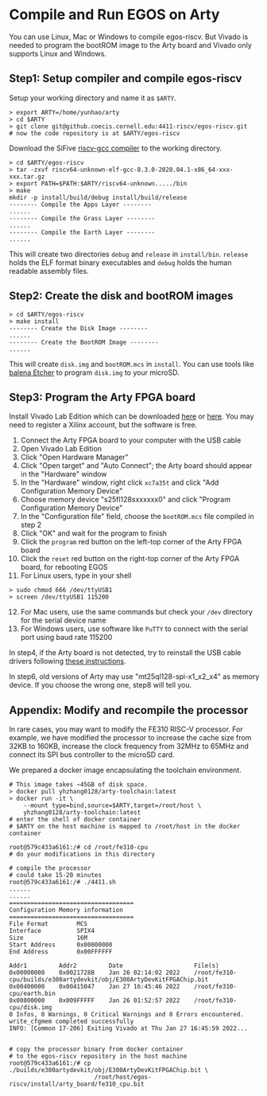 # Compile and Run EGOS on Arty

You can use Linux, Mac or Windows to compile egos-riscv.
But Vivado is needed to program the bootROM image to the Arty board and Vivado only supports Linux and Windows.

## Step1: Setup compiler and compile egos-riscv

Setup your working directory and name it as `$ARTY`.

```shell
> export ARTY=/home/yunhao/arty
> cd $ARTY
> git clone git@github.coecis.cornell.edu:4411-riscv/egos-riscv.git
# now the code repository is at $ARTY/egos-riscv
```

Download the SiFive [riscv-gcc compiler](https://github.com/sifive/freedom-tools/releases/tag/v2020.04.0-Toolchain.Only) to the working directory.

```shell
> cd $ARTY/egos-riscv
> tar -zxvf riscv64-unknown-elf-gcc-8.3.0-2020.04.1-x86_64-xxx-xxx.tar.gz
> export PATH=$PATH:$ARTY/riscv64-unknown...../bin
> make
mkdir -p install/build/debug install/build/release
-------- Compile the Apps Layer --------
......
-------- Compile the Grass Layer --------
......
-------- Compile the Earth Layer --------
......
```

This will create two directories `debug` and `release` in `install/bin`. 
`release` holds the ELF format binary executables and `debug` holds the human readable assembly files.

## Step2: Create the disk and bootROM images

```shell
> cd $ARTY/egos-riscv
> make install
-------- Create the Disk Image --------
......
-------- Create the BootROM Image --------
......
```

This will create `disk.img` and `bootROM.mcs` in `install`.
You can use tools like [balena Etcher](https://www.balena.io/etcher/) to program `disk.img` to your microSD.

## Step3: Program the Arty FPGA board

Install Vivado Lab Edition which can be downloaded [here](https://drive.google.com/file/d/1VS6_mxb6yrAxdDtlXkHdB-8jg9CScacw/view?usp=sharing) or [here](https://www.xilinx.com/support/download.html). You may need to register a Xilinx account, but the software is free.

1. Connect the Arty FPGA board to your computer with the USB cable
2. Open Vivado Lab Edition
3. Click "Open Hardware Manager"
4. Click "Open target" and "Auto Connect"; the Arty board should appear in the "Hardware" window
5. In the "Hardware" window, right click `xc7a35t` and click "Add Configuration Memory Device"
6. Choose memory device "s25fl128sxxxxxx0" and click "Program Configuration Memory Device"
7. In the "Configuration file" field, choose the `bootROM.mcs` file compiled in step 2
8. Click "OK" and wait for the program to finish
9. Click the `program` red button on the left-top corner of the Arty FPGA board
10. Click the `reset` red button on the right-top corner of the Arty FPGA board, for rebooting EGOS
11. For Linux users, type in your shell
```shell
> sudo chmod 666 /dev/ttyUSB1
> screen /dev/ttyUSB1 115200
```
12. For Mac users, use the same commands but check your `/dev` directory for the serial device name
13. For Windows users, use software like `PuTTY` to connect with the serial port using baud rate 115200

In step4, if the Arty board is not detected, try to reinstall the USB cable drivers following [these instructions](https://support.xilinx.com/s/article/59128?language=en_US).

In step6, old versions of Arty may use "mt25ql128-spi-x1_x2_x4" as memory device. 
If you choose the wrong one, step8 will tell you.

## Appendix: Modify and recompile the processor

In rare cases, you may want to modify the FE310 RISC-V processor.
For example, we have modified the processor to increase the cache size from 32KB to 160KB, increase the clock frequency from 32MHz to 65MHz and connect its SPI bus controller to the microSD card.

We prepared a docker image encapsulating the toolchain environment.

```shell
# This image takes ~45GB of disk space.
> docker pull yhzhang0128/arty-toolchain:latest
> docker run -it \
	--mount type=bind,source=$ARTY,target=/root/host \
	yhzhang0128/arty-toolchain:latest
# enter the shell of docker container
# $ARTY on the host machine is mapped to /root/host in the docker container

root@579c433a6161:/# cd /root/fe310-cpu
# do your modifications in this directory

# compile the processor
# could take 15-20 minutes
root@579c433a6161:/# ./4411.sh
......
......
===================================
Configuration Memory information
===================================
File Format        MCS
Interface          SPIX4
Size               16M
Start Address      0x00000000
End Address        0x00FFFFFF

Addr1         Addr2         Date                    File(s)
0x00000000    0x0021728B    Jan 26 02:14:02 2022    /root/fe310-cpu/builds/e300artydevkit/obj/E300ArtyDevKitFPGAChip.bit
0x00400000    0x00415047    Jan 27 16:45:46 2022    /root/fe310-cpu/earth.bin
0x00800000    0x009FFFFF    Jan 26 01:52:57 2022    /root/fe310-cpu/disk.img
0 Infos, 0 Warnings, 0 Critical Warnings and 0 Errors encountered.
write_cfgmem completed successfully
INFO: [Common 17-206] Exiting Vivado at Thu Jan 27 16:45:59 2022...


# copy the processor binary from docker container
# to the egos-riscv repository in the host machine
root@579c433a6161:/# cp ./builds/e300artydevkit/obj/E300ArtyDevKitFPGAChip.bit \
                        /root/host/egos-riscv/install/arty_board/fe310_cpu.bit
```
